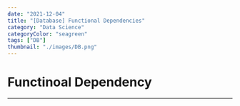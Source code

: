 ```yaml
---
date: "2021-12-04"
title: "[Database] Functional Dependencies"
category: "Data Science"
categoryColor: "seagreen"
tags: ["DB"]
thumbnail: "./images/DB.png"
---
```


# Functinoal Dependency

<hr />